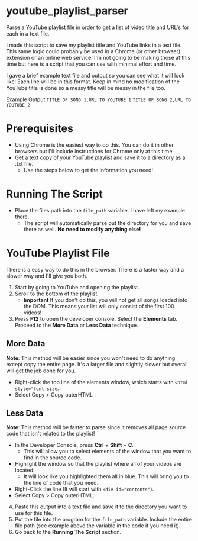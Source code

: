 # youtube_playlist_parser
Parse a YouTube playlist file in order to get a list of video title and URL's for each in a text file.



I made this script to save my playlist title and YouTube links in a text file. This same logic could probably be used in a Chrome (or other browser) extension or an online web service. I'm not going to be making those at this time but here is a script that you can use with minimal effort and time.

I gave a brief example text file and output so you can see what it will look like! Each line will be in this format. Keep in mind no modification of the YouTube title is done so a messy title will be messy in the file too.

Example Output
`TITLE OF SONG 1,URL TO YOUTUBE 1`
`TITLE OF SONG 2,URL TO YOUTUBE 2`

# Prerequisites
* Using Chrome is the easiest way to do this. You can do it in other browsers but I'll include instructions for Chrome only at this time.
* Get a text copy of your YouTube playlist and save it to a directory as a .txt file.
	* Use the steps below to get the information you need!

# Running The Script
* Place the files path into the `file_path` variable. I have left my example there.
	* The script will automatically parse out the directory for you and save there as well. **No need to modify anything else!**

# YouTube Playlist File
There is a easy way to do this in the browser. There is a faster way and a slower way and I'll give you both.

1. Start by going to YouTube and opening the playlist.
2. Scroll to the bottom of the playlist.
	* **Important** If you don't do this, you will not get all songs loaded into the DOM. This means your list will only consist of the first 100 videos!
3. Press **F12** to open the developer console. Select the **Elements** tab. Proceed to the **More Data** or **Less Data** technique.

## More Data
**Note**: This method will be easier since you won't need to do anything except copy the entire page. It's a larger file and slightly slower but overall will get the job done for you.

* Right-click the top line of the elements window, which starts with `<html style="font-size`.
* Select Copy > Copy outerHTML .

## Less Data
**Note**: This method will be faster to parse since it removes all page source code that isn't related to the playlist!

* In the Developer Console, press **Ctrl** + **Shift** + **C**.
	* This will allow you to select elements of the window that you want to find in the source code.
* Highlight the window so that the playlist where all of your videos are located.
	* It will look like you highlighted them all in blue. This will bring you to the line of code that you need.
* Right-Click the line (It will start with `<div id="contents"`).
*  Select Copy > Copy outerHTML.

4.  Paste this output into a text file and save it to the directory you want to use for this file.
5. Put the file into the program for the `file_path` variable. Include the entire file path (see example above the variable in the code if you need it).
6. Go back to the **Running The Script** section.
